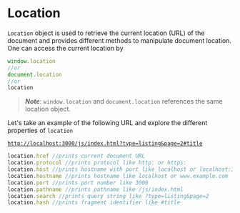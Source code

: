 # Location

`Location` object is used to retrieve the current location (URL) of the document and provides different methods to manipulate document location. One can access the current location by

```javascript
window.location
//or
document.location
//or
location
```

> _**Note**_: `window.location` and `document.location` references the same location object.

Let's take an example of the following URL and explore the different properties of `location`

[`http://localhost:3000/js/index.html?type=listing&page=2#title`](http://localhost:8080/js/index.html?type=listing\&page=2#title)

```javascript
location.href //prints current document URL
location.protocol //prints protocol like http: or https:
location.host //prints hostname with port like localhost or localhost:3000
location.hostname //prints hostname like localhost or www.example.com
location.port //prints port number like 3000
location.pathname //prints pathname like /js/index.html
location.search //prints query string like ?type=listing&page=2
location.hash //prints fragment identifier like #title
```
